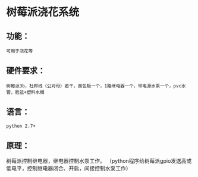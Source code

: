 # 树莓派浇花系统

## 功能：
	可用于浇花等
## 硬件要求：
	树莓派3b，杜邦线（公对母）若干，面包板一个，1路继电器一个，带电源水泵一个，pvc水管，脸盆+塑料水桶
## 语言：
	python 2.7+
## 原理：
树莓派控制继电器，继电器控制水泵工作。	
	（python程序给树莓派gpio发送高或低电平，控制继电器闭合、开启，间接控制水泵工作）

